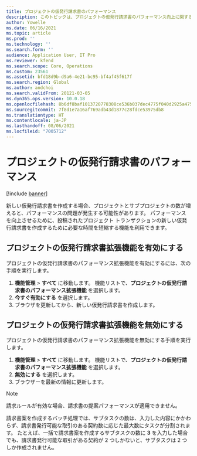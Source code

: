 ```yaml
---
title: プロジェクトの仮発行請求書のパフォーマンス
description: このトピックは、プロジェクトの仮発行請求書のパフォーマンス向上に関する情報を提供します。
author: Yowelle
ms.date: 06/16/2021
ms.topic: article
ms.prod: ''
ms.technology: ''
ms.search.form: ''
audience: Application User, IT Pro
ms.reviewer: kfend
ms.search.scope: Core, Operations
ms.custom: 23561
ms.assetid: bfd18d9b-d9a6-4e21-bc95-bf4af45f617f
ms.search.region: Global
ms.author: andchoi
ms.search.validFrom: 20121-03-05
ms.dyn365.ops.version: 10.0.18
ms.openlocfilehash: 8b6df8baf1013720778308ce536b037dec4775f040d2925a47508fb373900f81
ms.sourcegitcommit: 7f8d1e7a16af769adb43d1877c28fdce53975db8
ms.translationtype: HT
ms.contentlocale: ja-JP
ms.lasthandoff: 08/06/2021
ms.locfileid: "7005712"
---
```

# <a name="project-invoice-proposal-performance"></a>プロジェクトの仮発行請求書のパフォーマンス

[!include [banner](../includes/banner.md)]

新しい仮発行請求書を作成する場合、プロジェクトとサブプロジェクトの数が増えると、パフォーマンスの問題が発生する可能性があります。 パフォーマンスを向上させるために、投稿されたプロジェクト トランザクションの新しい仮発行請求書を作成するために必要な時間を短縮する機能を利用できます。

## <a name="enable-project-invoice-proposal-performance-enhancement"></a>プロジェクトの仮発行請求書拡張機能を有効にする
プロジェクトの仮発行請求書のパフォーマンス拡張機能を有効にするには、次の手順を実行します。

1.  **機能管理** > **すべて** に移動します。 機能リストで、**プロジェクトの仮発行請求書のパフォーマンス拡張機能** を選択します。
2.  **今すぐ有効にする** を選択します。
3.  ブラウザを更新してから、新しい仮発行請求書を作成します。

## <a name="turn-off-project-invoice-proposal-performance-enhancement"></a>プロジェクトの仮発行請求書拡張機能を無効にする
プロジェクトの仮発行請求書のパフォーマンス拡張機能を無効にする手順を実行します。

1.  **機能管理** > **すべて** に移動します。 機能リストで、**プロジェクトの仮発行請求書のパフォーマンス拡張機能** を選択します。
2.  **無効にする** を選択します。
3.  ブラウザーを最新の情報に更新します。

> [!NOTE]
> 請求ルールが有効な場合、請求書の提案パフォーマンスが適用できません。
> 
> 請求書案を作成するバッチ処理では、サブタスクの数は、入力した内容にかかわらず、請求書発行可能な取引のある契約数に応じた最大数にタスクが分割されます。 たとえば、一括で請求書案を作成するサブタスクの数に **3** を入力した場合でも、請求書発行可能な取引がある契約が 2 つしかないと、サブタスクは 2 つしか作成されません。
